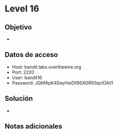 # Level 16

## Objetivo
- 

## Datos de acceso
- Host: bandit.labs.overthewire.org
- Port: 2220
- User: bandit16
- Password: JQttfApK4SeyHwDlI9SXGR50qclOAil1

## Solución
- 
## Notas adicionales
